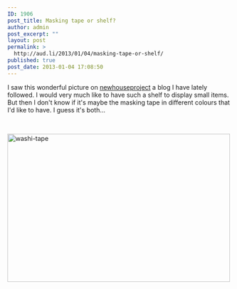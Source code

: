 ```yaml
---
ID: 1906
post_title: Masking tape or shelf?
author: admin
post_excerpt: ""
layout: post
permalink: >
  http://aud.li/2013/01/04/masking-tape-or-shelf/
published: true
post_date: 2013-01-04 17:08:50
---
```

I saw this wonderful picture on <a href="http://newhouseproject.com/">newhouseproject</a> a blog I have lately followed. I would very much like to have such a shelf to display small items. But then I don't know if it's maybe the masking tape in different colours that I'd like to have. I guess it's both...

&nbsp;

<a href="http://aud.li/wp-content/uploads/2013/01/washi-tape.jpg"><img class="alignnone size-full wp-image-1907" alt="washi-tape" src="http://aud.li/wp-content/uploads/2013/01/washi-tape.jpg" width="500" height="333" /></a>

&nbsp;